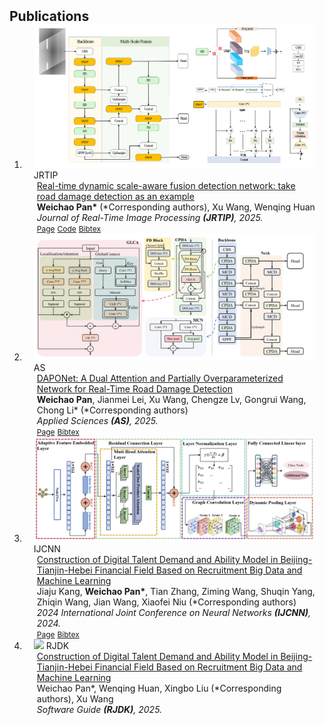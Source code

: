 <h2 id="publications" style="margin: 2px 0px -15px;">Publications</h2>

<div class="publications">
<ol class="bibliography">

<li>
<div class="pub-row">
  <div class="col-sm-3 abbr" style="position: relative;padding-right: 15px;padding-left: 15px;">
    <img src="assets/jrtip.png" class="teaser img-fluid z-depth-1">
    <abbr class="badge">JRTIP</abbr>
  </div>
  <div class="col-sm-9" style="position: relative;padding-right: 15px;padding-left: 20px;">
    <div class="title"><a href="https://www.researchgate.net/publication/388727641_Real-time_dynamic_scale-aware_fusion_detection_network_take_road_damage_detection_as_an_example#fullTextFileContent">Real-time dynamic scale-aware fusion detection network: take road damage detection as an example</a></div>
    <div class="author"> <strong>Weichao Pan*</strong> (*Corresponding authors), Xu Wang, Wenqing Huan</div>
    <div class="periodical"><em>Journal of Real-Time Image Processing <strong>(JRTIP)</strong>, 2025.</em></div>
    <div class="links">
<!--       <a href="http://Me-Ditto.github.io/files/ijcai23.pdf" class="btn btn-sm z-depth-0" role="button" target="_blank" style="font-size:12px;">PDF</a> -->
      <a href="https://link.springer.com/article/10.1007/s11554-025-01634-w" class="btn btn-sm z-depth-0" role="button" target="_blank" style="font-size:12px;"> Page</a>
      <a href="https://github.com/JEFfersusu/RT-DSAFDet" class="btn btn-sm z-depth-0" role="button" target="_blank" style="font-size:12px;">Code</a>
      <a href="jrtip.txt" class="btn btn-sm z-depth-0" role="button" target="_blank" style="font-size:12px;">Bibtex</a>
    </div>
  </div>
</div>
</li>




<li>
<div class="pub-row">
  <div class="col-sm-3 abbr" style="position: relative;padding-right: 15px;padding-left: 15px;">
    <img src="assets/as.png" class="teaser img-fluid z-depth-1">
    <abbr class="badge">AS</abbr>
  </div>
  <div class="col-sm-9" style="position: relative;padding-right: 15px;padding-left: 20px;">
    <div class="title"><a href="https://www.mdpi.com/2076-3417/15/3/1470">DAPONet: A Dual Attention and Partially Overparameterized Network for Real-Time Road Damage Detection</a></div>
    <div class="author"> <strong>Weichao Pan</strong>, Jianmei Lei, Xu Wang, Chengze Lv, Gongrui Wang, Chong Li* (*Corresponding authors)</div>
    <div class="periodical"><em>Applied Sciences <strong>(AS)</strong>, 2025.</em></div>
    <div class="links">
<!--       <a href="https://arxiv.org/pdf/2308.15844.pdf" class="btn btn-sm z-depth-0" role="button" target="_blank" style="font-size:12px;">PDF</a> -->
      <a href="https://www.mdpi.com/2076-3417/15/3/1470" class="btn btn-sm z-depth-0" role="button" target="_blank" style="font-size:12px;"> Page</a>
      <a href="as.txt" class="btn btn-sm z-depth-0" role="button" target="_blank" style="font-size:12px;">Bibtex</a>
    </div>
  </div>
</div>
</li>


<li>
<div class="pub-row">
  <div class="col-sm-3 abbr" style="position: relative;padding-right: 15px;padding-left: 15px;">
    <img src="assets/ijcnn.png" class="teaser img-fluid z-depth-1">
    <abbr class="badge">IJCNN</abbr>
  </div>
  <div class="col-sm-9" style="position: relative;padding-right: 15px;padding-left: 20px;">
    <div class="title"><a href="https://ieeexplore.ieee.org/document/10650208">Construction of Digital Talent Demand and Ability Model in Beijing-Tianjin-Hebei Financial Field Based on Recruitment Big Data and Machine Learning</a></div>
    <div class="author"> Jiaju Kang, <strong>Weichao Pan*</strong>, Tian Zhang, Ziming Wang, Shuqin Yang, Zhiqin Wang, Jian Wang, Xiaofei Niu (*Corresponding authors)</div>
    <div class="periodical"><em>2024 International Joint Conference on Neural Networks <strong>(IJCNN)</strong>, 2024.</em></div>
    <div class="links">
      <a href="https://https://ieeexplore.ieee.org/document/10650208" class="btn btn-sm z-depth-0" role="button" target="_blank" style="font-size:12px;">Page</a>
      <a href="ijcnn.txt" class="btn btn-sm z-depth-0" role="button" target="_blank" style="font-size:12px;">Bibtex</a>
    </div>
  </div>
</div>
</li>


<li>
<div class="pub-row">
  <div class="col-sm-3 abbr" style="position: relative;padding-right: 15px;padding-left: 15px;">
    <img src="assets/rjdk.png" class="teaser img-fluid z-depth-1">
    <abbr class="badge">RJDK</abbr>
  </div>
  <div class="col-sm-9" style="position: relative;padding-right: 15px;padding-left: 20px;">
    <div class="title"><a href="https://www.rjdk.org.cn/en/home/">Construction of Digital Talent Demand and Ability Model in Beijing-Tianjin-Hebei Financial Field Based on Recruitment Big Data and Machine Learning</a></div>
    <div class="author"> Weichao Pan*</strong>, Wenqing Huan, Xingbo Liu (*Corresponding authors), Xu Wang</div>
    <div class="periodical"><em>Software Guide <strong>(RJDK)</strong>, 2025.</em></div>
<!--     <div class="links"> -->
<!--       <a href="https://arxiv.org/pdf/2308.15844.pdf" class="btn btn-sm z-depth-0" role="button" target="_blank" style="font-size:12px;">PDF</a> -->
<!--       <a href="https://www.mdpi.com/2076-3417/15/3/1470" class="btn btn-sm z-depth-0" role="button" target="_blank" style="font-size:12px;"> Page</a>
      <a href="assets/as.txt" class="btn btn-sm z-depth-0" role="button" target="_blank" style="font-size:12px;">Bibtex</a> -->
<!--     </div> -->
  </div>
</div>
</li>


<br>


</ol>
</div>
